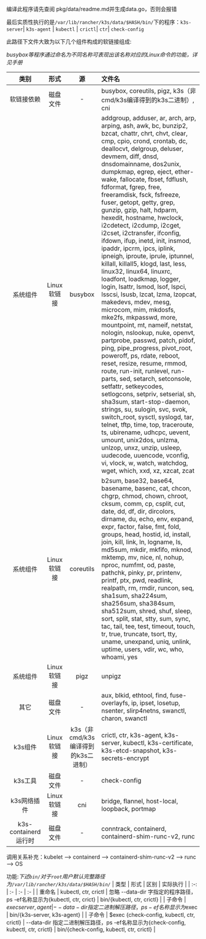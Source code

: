 编译此程序请先查阅 pkg/data/readme.md并生成data.go，否则会报错

最后实质性执行的是`/var/lib/rancher/k3s/data/$HASH/bin/`下的程序：`k3s-server`| `k3s-agent` | `kubectl` | `crictl`| `ctr`|  `check-config`

此路径下文件大致为以下几个组件构成的软链接组成:

*busybox等程序通过命名为不同名称可表现出该名称对应的Linux命令的功能，详见手册*

| 类别 | 形式 | 源 | 文件名 |
| :-: | :-: |  :-: |  :- | 
| 软链接依赖 | 磁盘文件 | - | busybox, coreutils, pigz, k3s（非cmd/k3s编译得到的k3s二进制）, cni |
| 系统组件 | Linux软链接 | busybox | addgroup, adduser, ar, arch, arp, arping, ash, awk, bc, bunzip2, bzcat, chattr, chrt, chvt, clear, cmp, cpio, crond, crontab, dc, deallocvt, delgroup, deluser, devmem, diff, dnsd, dnsdomainname, dos2unix, dumpkmap, egrep, eject, ether-wake, fallocate, fbset, fdflush, fdformat, fgrep, free, freeramdisk, fsck, fsfreeze, fuser, getopt, getty, grep, gunzip, gzip, halt, hdparm, hexedit, hostname, hwclock, i2cdetect, i2cdump, i2cget, i2cset, i2ctransfer, ifconfig, ifdown, ifup, inetd, init, insmod, ipaddr, ipcrm, ipcs, iplink, ipneigh, iproute, iprule, iptunnel, killall, killall5, klogd, last, less, linux32, linux64, linuxrc, loadfont, loadkmap, logger, login, lsattr, lsmod, lsof, lspci, lsscsi, lsusb, lzcat, lzma, lzopcat, makedevs, mdev, mesg, microcom, mim, mkdosfs, mke2fs, mkpasswd, more, mountpoint, mt, nameif, netstat, nologin, nslookup, nuke, openvt, partprobe, passwd, patch, pidof, ping, pipe_progress, pivot_root, poweroff, ps, rdate, reboot, reset, resize, resume, rmmod, route, run-init, runlevel, run-parts, sed, setarch, setconsole, setfattr, setkeycodes, setlogcons, setpriv, setserial, sh, sha3sum, start-stop-daemon, strings, su, sulogin, svc, svok, switch_root, sysctl, syslogd, tar, telnet, tftp, time, top, traceroute, ts, ubirename, udhcpc, uevent, umount, unix2dos, unlzma, unlzop, unxz, unzip, usleep, uudecode, uuencode, vconfig, vi, vlock, w, watch, watchdog, wget, which, xxd, xz, xzcat, zcat |
| 系统组件 | Linux软链接 | coreutils | b2sum, base32, base64, basename, basenc, cat, chcon, chgrp, chmod, chown, chroot, cksum, comm, cp, csplit, cut, date, dd, df, dir, dircolors, dirname, du, echo, env, expand, expr, factor, false, fmt, fold, groups, head, hostid, id, install, join, kill, link, ln, logname, ls, md5sum, mkdir, mkfifo, mknod, mktemp, mv, nice, nl, nohup, nproc, numfmt, od, paste, pathchk, pinky, pr, printenv, printf, ptx, pwd, readlink, realpath, rm, rmdir, runcon, seq, sha1sum, sha224sum, sha256sum, sha384sum, sha512sum, shred, shuf, sleep, sort, split, stat, stty, sum, sync, tac, tail, tee, test, timeout, touch, tr, true, truncate, tsort, tty, uname, unexpand, uniq, unlink, uptime, users, vdir, wc, who, whoami, yes |
| 系统组件 | Linux软链接 | pigz | unpigz |
| 其它 | 磁盘文件 | - | aux, blkid,  ethtool, find, fuse-overlayfs, ip, ipset, losetup, nsenter, slirp4netns, swanctl, charon, swanctl |
| k3s组件 | Linux软链接 | k3s（非cmd/k3s编译得到的k3s二进制） | crictl, ctr, k3s-agent, k3s-server, kubectl, k3s-certificate, k3s-etcd-snapshot, k3s-secrets-encrypt |
| k3s工具 | 磁盘文件 | - | check-config |
| k3s网络插件 | Linux软链接 | cni | bridge, flannel, host-local, loopback, portmap | 
| k3s-containerd运行时 | 磁盘文件 | - | conntrack, containerd, containerd-shim-runc-v2, runc |

调用关系补充：kubelet --> containerd --> containerd-shim-runc-v2 --> runc --> OS

功能:*下述`bin/`对于`root`用户默认完整路径为`/var/lib/rancher/k3s/data/$HASH/bin/`*
| 类型 | 形式 | 区别 | 实际执行 |
| :-: | :- | :- | :- | 
| 重命名 | kubectl, ctr, crictl | 忽略 --data-dir 字指定的程序路径，ps -ef名称显示为{kubectl, ctr, crict} | bin/{kubectl, ctr, crictl} |
| 子命令 | $exec {server, agent} | --data-dir 指定二进制解压路径，ps -ef名称显示为$exec | bin/{k3s-server, k3s-agent} |
| 子命令 | $exec {check-config, kubectl, ctr, crictl} | --data-dir 指定二进制解压路径，ps -ef名称显示为{check-config, kubectl, ctr, crictl} | bin/{check-config, kubectl, ctr, crictl} |

